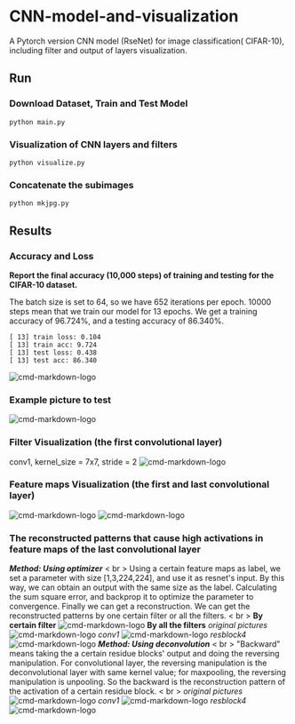 # CNN-model-and-visualization
A Pytorch version CNN model (RseNet) for image classification( CIFAR-10), including filter and output of layers visualization.


## Run
### Download Dataset, Train and Test Model
```
python main.py
```

### Visualization of CNN layers and filters
```
python visualize.py
```

### Concatenate the subimages
```
python mkjpg.py
```

## Results
### Accuracy and Loss
**Report the final accuracy (10,000 steps) of training and testing for the CIFAR-10 dataset.**



The batch size is set to 64, so we have 652 iterations per epoch. 10000 steps mean that we train our model for 13 epochs. We get a training accuracy of 96.724%, and a testing accuracy of 86.340%.
```
[ 13] train loss: 0.104
[ 13] train acc: 9.724
[ 13] test loss: 0.438
[ 13] test acc: 86.340
```
![cmd-markdown-logo](https://github.com/WangHelin1997/CNN-model-and-visualization/blob/master/res/res.png)

### Example picture to test
![cmd-markdown-logo](https://github.com/WangHelin1997/CNN-model-and-visualization/blob/master/orginal.jpg)

### Filter Visualization (the first convolutional layer)
conv1, kernel_size = 7x7, stride = 2
![cmd-markdown-logo](https://github.com/WangHelin1997/CNN-model-and-visualization/blob/master/filter/layer_vis_conv1.jpg)

### Feature maps Visualization (the first and last convolutional layer)
![cmd-markdown-logo](https://github.com/WangHelin1997/CNN-model-and-visualization/blob/master/output/layer_vis_conv1.jpg)
![cmd-markdown-logo](https://github.com/WangHelin1997/CNN-model-and-visualization/blob/master/output/layer_vis_resblock4_2_0.jpg)

### The reconstructed patterns that cause high activations in feature maps of the last convolutional layer
***Method: Using optimizer***
< br >
Using a certain feature maps as label, we set a parameter with size [1,3,224,224], and use it as resnet's input. By this way, we can obtain an output with the same size as the label. Calculating the sum square error, and backprop it to optimize the parameter to convergence. Finally we can get a reconstruction. We can get the reconstructed patterns by one certain filter or all the filters.
< br >
**By certain filter**
![cmd-markdown-logo](https://github.com/WangHelin1997/CNN-model-and-visualization/blob/master/generated/layer_vis_resblock4_2_1.jpg)
**By all the filters**
*original pictures*
![cmd-markdown-logo](https://github.com/WangHelin1997/CNN-model-and-visualization/blob/master/final.jpg)
*conv1*
![cmd-markdown-logo](https://github.com/WangHelin1997/CNN-model-and-visualization/blob/master/generated/final_optimizer_conv1.jpg)
*resblock4*
![cmd-markdown-logo](https://github.com/WangHelin1997/CNN-model-and-visualization/blob/master/generated/final_optimizer_res4.jpg)
***Method: Using deconvolution***
< br >
"Backward" means taking the a certain residue blocks' output and doing the reversing manipulation. For convolutional layer, the reversing manipulation is the deconvolutional layer with same kernel value; for maxpooling, the reversing manipulation is unpooling. So the backward is the reconstruction pattern of the activation of a certain residue block.
< br >
*original pictures*
![cmd-markdown-logo](https://github.com/WangHelin1997/CNN-model-and-visualization/blob/master/final.jpg)
*conv1*
![cmd-markdown-logo](https://github.com/WangHelin1997/CNN-model-and-visualization/blob/master/deconv/final_deconv1.jpg)
*resblock4*
![cmd-markdown-logo](https://github.com/WangHelin1997/CNN-model-and-visualization/blob/master/deconv/final_deconv2.jpg)

